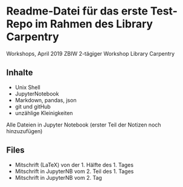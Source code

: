 # Readme-Datei für das erste Test-Repo im Rahmen des Library Carpentry 
Workshops, April 2019 ZBIW
2-tägiger Workshop
Library Carpentry

## Inhalte

- Unix Shell
- JupyterNotebook
- Markdown, pandas, json
- git und gitHub
- unzählige Kleinigkeiten


Alle Dateien in Jupyter Notebook (erster Teil der Notizen noch hinzuzufügen)

## Files

- Mitschrift (LaTeX) von der 1. Hälfte des 1. Tages
- Mitschrift in JupyterNB vom 2. Teil des 1. Tages
- Mitschrift in JupyterNB vom 2. Tag
